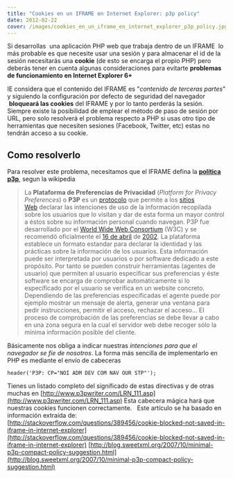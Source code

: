 ```yaml
---
title: "Cookies en un IFRAME en Internet Explorer: p3p policy"
date: 2012-02-22
cover: /images/cookies_en_un_iframe_en_internet_explorer_p3p_policy.jpg
---
```

Si desarrollas  una aplicación PHP web que trabaja dentro de un IFRAME  lo más probable es que necesite usar una sesión y para almacenar el id de la sesión necesitarás una **cookie** (de esto se encarga el propio PHP) pero deberás tener en cuenta algunas consideraciones para evitarte **problemas de funcionamiento en Internet Explorer 6+**

IE considera que el contenido del IFRAME es "_contenido de terceras partes_" y siguiendo la configuración por defecto de seguridad del navegador  **bloqueará las cookies** del IFRAME y por lo tanto perderás la sesión. Siempre existe la posibilidad de emplear el método de paso de sesión por URL, pero solo resolverá el problema respecto a PHP si usas otro tipo de herramientas que necesiten sesiones (Facebook, Twitter, etc) estas no tendrán acceso a su cookie.

## Como resolverlo

Para resolver este problema, necesitamos que el IFRAME defina la **[política p3p](http://www.w3.org/P3P/details.html)**, segun la wikipedia

> La **Plataforma de Preferencias de Privacidad** (_Platform for Privacy Preferences_) o **P3P** es un [protocolo](http://es.wikipedia.org/wiki/Protocolo "Protocolo") que permite a los [sitios Web](http://es.wikipedia.org/wiki/Servidor_web "Servidor web") declarar las intenciones de uso de la información recopilada sobre los usuarios que lo visitan y dar de esta forma un mayor control a éstos sobre su información personal cuando navegan. P3P fue desarrollado por el [World Wide Web Consortium](http://es.wikipedia.org/wiki/World_Wide_Web_Consortium "World Wide Web Consortium") (W3C) y se recomendó oficialmente el [16 de abril](http://es.wikipedia.org/wiki/16_de_abril "16 de abril") de [2002](http://es.wikipedia.org/wiki/2002 "2002"). La plataforma establece un formato estandar para declarar la identidad y las prácticas sobre la información de los usuarios. Esta información puede ser interpretada por usuarios o por software dedicado a este propósito. Por tanto se pueden construir herramientas (agentes de usuario) que permiten al usuario especificar sus preferencias y éste software se encarga de comprobar automáticamente si lo específicado por el usuario se verifica en un website concreto. Dependiendo de las preferencias especificadas el agente puede por ejemplo mostrar un mensaje de alerta, generar una ventana para pedir instrucciones, permitir el acceso, rechazar el acceso... El proceso de comprobación de las preferencias se debe llevar a cabo en una zona segura en la cual el servidor web debe recoger sólo la mínima información posible del cliente.

Básicamente nos obliga a indicar nuestras _intenciones_ _para que el navegador se fíe de nosotros_. La forma más sencilla de implementarlo en PHP es mediante el envío de cabeceras 
```
header('P3P: CP="NOI ADM DEV COM NAV OUR STP"');
```
Tienes un listado completo del significado de estas directivas y de otras muchas en [http://www.p3pwriter.com/LRN_111.asp](http://www.p3pwriter.com/LRN_111.asp) Esta cabecera mágica hará que nuestras cookies funcionen correctamente.   Este artículo se ha basado en información extraída de: [http://stackoverflow.com/questions/389456/cookie-blocked-not-saved-in-iframe-in-internet-explorer](http://stackoverflow.com/questions/389456/cookie-blocked-not-saved-in-iframe-in-internet-explorer) [http://blog.sweetxml.org/2007/10/minimal-p3p-compact-policy-suggestion.html](http://blog.sweetxml.org/2007/10/minimal-p3p-compact-policy-suggestion.html)
